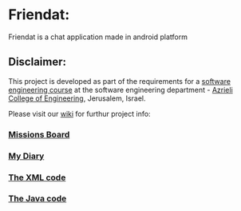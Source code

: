 # Friendat:
Friendat is a chat application made in android platform 

## Disclaimer:
This project is developed as part of the requirements for a [software engineering course](https://github.com/jce-il/se-class/wiki) at the software engineering department - [Azrieli College of Engineering](http://www.jce.ac.il/), Jerusalem, Israel.

Please visit our [wiki](../../wiki) for furthur project info: 

### [Missions Board](https://github.com/diaaldin/Friendat/projects)
### [My Diary](https://github.com/diaaldin/Friendat/wiki/Diary)
### [The XML code](https://github.com/diaaldin/Friendat/tree/master/app/src/main/res/layout)
### [The Java code](https://github.com/diaaldin/Friendat/tree/master/app/src/main/java/com/example/diaaldinkr/friendat2)

